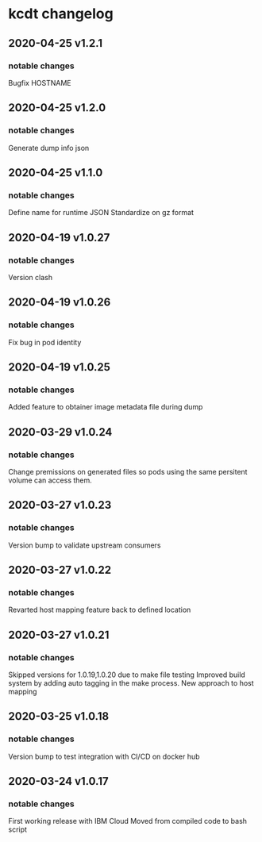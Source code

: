 # kcdt changelog
## 2020-04-25 v1.2.1

### notable changes 
Bugfix HOSTNAME

## 2020-04-25 v1.2.0

### notable changes 

Generate dump info json

## 2020-04-25 v1.1.0

### notable changes 

Define name for runtime JSON
Standardize on gz format

## 2020-04-19 v1.0.27

### notable changes 

Version clash

## 2020-04-19 v1.0.26

### notable changes 

Fix bug in pod identity

## 2020-04-19 v1.0.25

### notable changes 

Added feature to obtainer image metadata file during dump

## 2020-03-29 v1.0.24

### notable changes 

Change premissions on generated files so pods using the same persitent volume can access them.

## 2020-03-27 v1.0.23

### notable changes 

Version bump to validate upstream consumers

## 2020-03-27 v1.0.22

### notable changes 

Revarted host mapping feature back to defined location

## 2020-03-27 v1.0.21

### notable changes 

Skipped versions for 1.0.19,1.0.20 due to make file testing
Improved build system by adding auto tagging in the make process.
New approach to host mapping

## 2020-03-25 v1.0.18

### notable changes 
Version bump to test integration with CI/CD on docker hub


## 2020-03-24 v1.0.17

### notable changes

First working release with IBM Cloud
Moved from compiled code to bash script